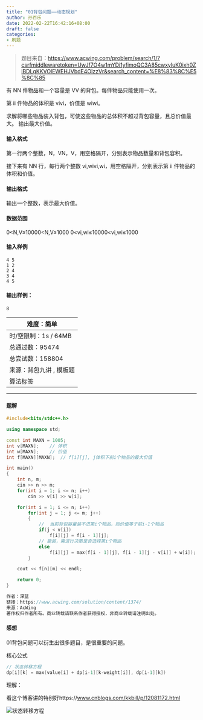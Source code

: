 ```yaml
---
title: "01背包问题——动态规划"
author: 孙百乐
date: 2022-02-22T16:42:16+08:00
draft: false
categories: 
- 刷题
---
```


> 题目来自：https://www.acwing.com/problem/search/1/?csrfmiddlewaretoken=UwJf7O4w1mYDi1yfimoQC3A85cwxyluK0ixh0ZlBDLqKKVOlEWEHJVbdE4OlzzVr&search_content=%E8%83%8C%E5%8C%85

有 NN 件物品和一个容量是 VV 的背包。每件物品只能使用一次。

第 ii 件物品的体积是 vivi，价值是 wiwi。

求解将哪些物品装入背包，可使这些物品的总体积不超过背包容量，且总价值最大。
输出最大价值。

#### 输入格式

第一行两个整数，N，VN，V，用空格隔开，分别表示物品数量和背包容积。

接下来有 NN 行，每行两个整数 vi,wivi,wi，用空格隔开，分别表示第 ii 件物品的体积和价值。

#### 输出格式

输出一个整数，表示最大价值。

#### 数据范围

0<N,V≤10000<N,V≤1000
0<vi,wi≤10000<vi,wi≤1000

#### 输入样例

```
4 5
1 2
2 4
3 4
4 5
```

#### 输出样例：

```
8
```

| 难度：**简单**          |
| ----------------------- |
| 时/空限制：1s / 64MB    |
| 总通过数：95474         |
| 总尝试数：158804        |
| 来源：背包九讲 , 模板题 |
| 算法标签                |

------

#### 题解

```c++
#include<bits/stdc++.h>

using namespace std;

const int MAXN = 1005;
int v[MAXN];    // 体积
int w[MAXN];    // 价值 
int f[MAXN][MAXN];  // f[i][j], j体积下前i个物品的最大价值 

int main() 
{
    int n, m;   
    cin >> n >> m;
    for(int i = 1; i <= n; i++) 
        cin >> v[i] >> w[i];

    for(int i = 1; i <= n; i++) 
        for(int j = 1; j <= m; j++)
        {
            //  当前背包容量装不进第i个物品，则价值等于前i-1个物品
            if(j < v[i]) 
                f[i][j] = f[i - 1][j];
            // 能装，需进行决策是否选择第i个物品
            else    
                f[i][j] = max(f[i - 1][j], f[i - 1][j - v[i]] + w[i]);
        }           

    cout << f[n][m] << endl;

    return 0;
}

作者：深蓝
链接：https://www.acwing.com/solution/content/1374/
来源：AcWing
著作权归作者所有。商业转载请联系作者获得授权，非商业转载请注明出处。
```

#### 感想

01背包问题可以衍生出很多题目，是很重要的问题。

核心公式

```c++
// 状态转移方程
dp[i][k] = max(value[i] + dp[i-1][k-weight[i]], dp[i-1][k])
```

理解：

看这个博客讲的特别好https://www.cnblogs.com/kkbill/p/12081172.html



![状态转移方程](https://cdn.jsdelivr.net/gh/leyouBaloy/mypic/img/%E7%8A%B6%E6%80%81%E8%BD%AC%E7%A7%BB%E6%96%B9%E7%A8%8B.jpeg)
